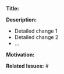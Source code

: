 **Title:** <Brief Description of Changes>

**Description:**
- Detailed change 1
- Detailed change 2
- ...

**Motivation:**
<Why this change is necessary or beneficial>

**Related Issues:**
#<issue-number>